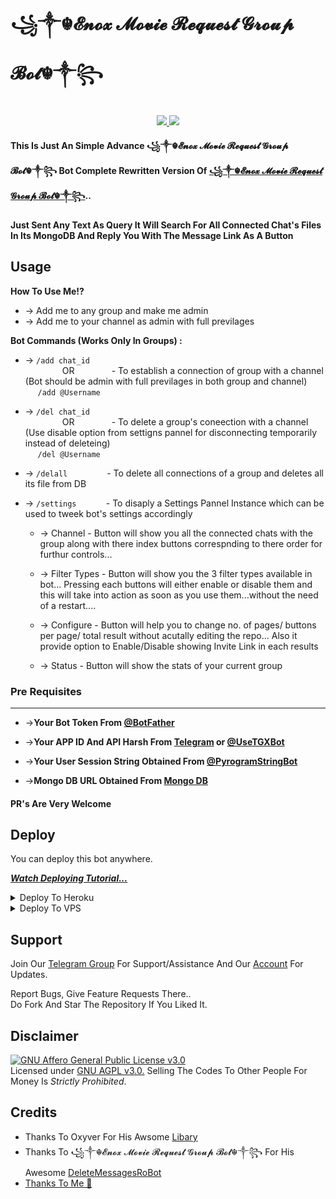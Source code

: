 # ꧁༒☬𝓔𝓷𝓸𝔁 𝓜𝓸𝓿𝓲𝓮 𝓡𝓮𝓺𝓾𝓮𝓼𝓽 𝓖𝓻𝓸𝓾𝓹 𝓑𝓸𝓽☬༒꧂

<p align="center">
  <a href="https://github.com/Oxyver5600/DevilHacker/stargazers">
    <img src="https://img.shields.io/github/stars/CrazyBotsz/Adv-Auto-Filter-Bot-V2?style=social">

  </a>
  
  <a href="https://github.com/Oxyver5600/DevilHacker/fork">
    <img src="https://img.shields.io/github/forks/CrazyBotsz/Adv-Auto-Filter-Bot-V2?label=Fork&style=social">

  </a>  
</p>

__This Is Just An Simple Advance ꧁༒☬𝓔𝓷𝓸𝔁 𝓜𝓸𝓿𝓲𝓮 𝓡𝓮𝓺𝓾𝓮𝓼𝓽 𝓖𝓻𝓸𝓾𝓹 𝓑𝓸𝓽☬༒꧂ Bot Complete Rewritten Version Of [꧁༒☬𝓔𝓷𝓸𝔁 𝓜𝓸𝓿𝓲𝓮 𝓡𝓮𝓺𝓾𝓮𝓼𝓽 𝓖𝓻𝓸𝓾𝓹 𝓑𝓸𝓽☬༒꧂](https://github.com/Oxyver5600/DevilHacker)..__

__Just Sent Any Text As Query It Will Search For All Connected Chat's Files In Its MongoDB And Reply You With The Message Link As A Button__


## Usage

**__How To Use Me!?__**

* -> Add me to any group and make me admin<br>
* -> Add me to your channel as admin with full previlages

**Bot Commands (Works Only In Groups) :**


  * -> `/add chat_id`<br>
     &nbsp;&nbsp;&nbsp;&nbsp;&nbsp;&nbsp;&nbsp;&nbsp;&nbsp;&nbsp;&nbsp;&nbsp;&nbsp;&nbsp;
OR
     &nbsp;&nbsp;&nbsp;&nbsp;&nbsp;&nbsp;&nbsp;&nbsp;&nbsp;&nbsp;&nbsp;&nbsp;&nbsp;&nbsp;- To establish a connection of group with a channel (Bot should be admin with full previlages in both group and channel)<br>
    &nbsp;&nbsp;&nbsp;&nbsp;&nbsp;`/add @Username`


  * -> `/del chat_id`<br>
     &nbsp;&nbsp;&nbsp;&nbsp;&nbsp;&nbsp;&nbsp;&nbsp;&nbsp;&nbsp;&nbsp;&nbsp;&nbsp;&nbsp;
OR 
    &nbsp;&nbsp;&nbsp;&nbsp;&nbsp;&nbsp;&nbsp;&nbsp;&nbsp;&nbsp;&nbsp;&nbsp;&nbsp;&nbsp;- To delete a group's coneection with a channel (Use disable option from settigns pannel for disconnecting temporarily instead of deleteing)<br>
    &nbsp;&nbsp;&nbsp;&nbsp; `/del @Username`


  * -> `/delall`&nbsp;&nbsp;&nbsp;&nbsp;&nbsp;&nbsp;&nbsp;&nbsp;&nbsp;&nbsp;&nbsp;&nbsp;&nbsp;&nbsp;&nbsp; - To delete all connections of a group and deletes all its file from DB
  
  * -> `/settings`&nbsp;&nbsp;&nbsp;&nbsp;&nbsp;&nbsp;&nbsp;&nbsp;&nbsp;&nbsp;&nbsp; -  To disaply a Settings Pannel Instance which can be used to tweek bot's settings accordingly

    * -> Channel - Button will show you all the connected chats with the group along with there index buttons correspnding to there order for furthur controls...

    * -> Filter Types - Button will show you the 3 filter types available in bot... Pressing each buttons will either enable or disable them and this will take into action as soon as you use them...without the need of a restart....

    * -> Configure - Button will help you to change no. of pages/ buttons per page/ total result without acutally editing the repo... Also it provide option to Enable/Disable  showing Invite Link in each results

    * -> Status - Button will show the stats of your current group

### Pre Requisites 
------------------
* ->__Your Bot Token From [@BotFather](http://www.telegram.dog/BotFather)__

* ->__Your APP ID And API Harsh From [Telegram](http://www.my.telegram.org) or [@UseTGXBot](http://www.telegram.dog/UseTGXBot)__

* ->__Your User Session String Obtained From [@PyrogramStringBot](http://www.telegram.dog/PyrogramStringBot)__

* ->__Mongo DB URL Obtained From [Mongo DB](http://www.mongodb.com)__

#### PR's Are Very Welcome

## Deploy
You can deploy this bot anywhere.

<i>**[Watch Deploying Tutorial...](https://t.me/Enox_Movie_Request_Group)**</i>

<details><summary>Deploy To Heroku</summary>
<p>
<br>
<a href="https://heroku.com/deploy?template=https://github.com/Oxyver5600/DevilHacker/tree/main">
  <img src="https://www.herokucdn.com/deploy/button.svg" alt="Deploy">
</a>
</p>
</details>

<details><summary>Deploy To VPS</summary>
<p>
<pre>
git clone https://github.com/Oxyver5600/DevilHacker
cd DevilHacker
pip3 install -r requirements.txt
# Change The Vars Of bot/__init__.py File Accordingly
python3 -m bot
</pre>
</p>
</details>

## Support   
Join Our [Telegram Group](https://www.telegram.dog/Enox_Movie_Request_Group) For Support/Assistance And Our [Account](https://t.me/Oxyver_Owner) For Updates.   
   
Report Bugs, Give Feature Requests There..   
Do Fork And Star The Repository If You Liked It.

## Disclaimer
[![GNU Affero General Public License v3.0](https://www.gnu.org/graphics/agplv3-155x51.png)](https://www.gnu.org/licenses/agpl-3.0.en.html#header)    
Licensed under [GNU AGPL v3.0.](https://github.com/Oxyver5600/DevilHacker/blob/main/LICENSE)
Selling The Codes To Other People For Money Is *Strictly Prohibited*.


## Credits

 - Thanks To Oxyver For His Awsome [Libary](https://github.com/pyrogram/pyrogram)
 - Thanks To ꧁༒☬𝓔𝓷𝓸𝔁 𝓜𝓸𝓿𝓲𝓮 𝓡𝓮𝓺𝓾𝓮𝓼𝓽 𝓖𝓻𝓸𝓾𝓹 𝓑𝓸𝓽☬༒꧂ For His Awesome [DeleteMessagesRoBot](https://github.com/SpEcHiDe/DeleteMessagesRoBot)
 - [Thanks To Me 👀](https://github.com/Oxyver5600)
